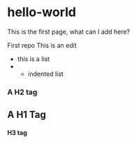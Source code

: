 # hello-world

This is the first page, what can I add here?

First repo This is an edit

* this is a list
* * indented list

### A H2 tag

## A H1 Tag

#### H3 tag





